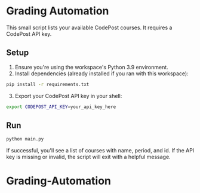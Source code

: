 # Grading Automation

This small script lists your available CodePost courses. It requires a CodePost API key.

## Setup

1. Ensure you're using the workspace's Python 3.9 environment.
2. Install dependencies (already installed if you ran with this workspace):

```bash
pip install -r requirements.txt
```

3. Export your CodePost API key in your shell:

```bash
export CODEPOST_API_KEY=your_api_key_here
```

## Run

```bash
python main.py
```

If successful, you'll see a list of courses with name, period, and id. If the API key is missing or invalid, the script will exit with a helpful message.
# Grading-Automation
